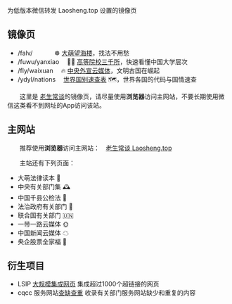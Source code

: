 <!-- # wx 同名标题会被合并 -->

为低版本微信转发 Laosheng.top 设置的镜像页

镜像页
------

*	/falv/　 　	　☸️ [大萌望海楼](falv/fahai)，找法不用愁
*	/fuwu/yanxiao	　👨‍🎓 [高等院校三千所](fuwu/yuanxiao)，快速看懂中国大学层次
*	/fly/waixuan	　🔥 [中央外宣云媒体](fly/waixuan)，文明古国在崛起
*	/ydyl/nations	　[世界国别速查表](ydyl/nations) 🗺，世界各国的代码与国情速查
<!-- *	/fuwu/jujia	　[新冠居家指引](fuwu/jujia)文件速查，中医药康复治疗方法😷 -->

　　这里是 [老生常谈](https://Laosheng.top)的镜像页，请尽量使用**浏览器**访问主网站，不要长期使用微信这类看不到网址的App访问该站。


主网站
------

　　推荐使用**浏览器**访问主网站：　[老生常谈	Laosheng.top](https://laosheng.top)

　　主站还有下列页面：

*	大萌法律读本 💎
*	中央有关部门集 🕰
*	中国千县公检法 📑
*	法治政府有关部门 🏢
*	联合国有关部门 🇺🇳
*	一带一路云媒体 🌞
*	中国新闻云媒体 ☁
*	央企股票全家福 🧧


衍生项目
--------

*	LSIP [大规模集成网页](https://diamonwoo.github.io/LSIP ) 集成超过1000个超链接的网页
*	cqcc 服务网站[查缺查重](https://diamonwoo.github.io/cqcc ) 收录有关部门服务网站缺少和重复的内容
